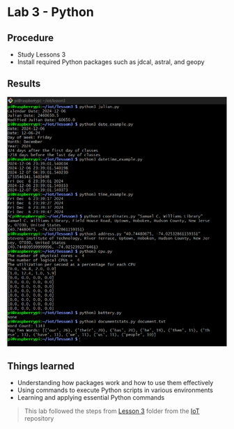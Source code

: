 # Lab 3 - Python

## Procedure
* Study Lessons 3
* Install required Python packages such as jdcal, astral, and geopy

## Results

![PI](Lab3.png)

## Things learned
* Understanding how packages work and how to use them effectively
* Using commands to execute Python scripts in various environments
* Learning and applying essential Python commands


> This lab followed the steps from [Lesson 3](https://github.com/kevinwlu/iot/tree/master/lesson3) folder from the [IoT](https://github.com/kevinwlu/iot) repository